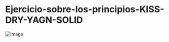 # Ejercicio-sobre-los-principios-KISS-DRY-YAGN-SOLID

![image](https://github.com/user-attachments/assets/3c209d4c-fc69-401c-8b2f-8b7a61982dd0)
